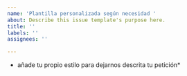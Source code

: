 ```yaml
---
name: 'Plantilla personalizada según necesidad '
about: Describe this issue template's purpose here.
title: ''
labels: ''
assignees: ''

---
```


* añade tu propio estilo para dejarnos descrita tu petición*
